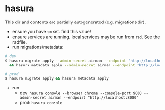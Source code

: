 # hasura

This dir and contents are partially autogenerated (e.g. migrations dir).

- ensure you have `sm` set. find this value!
- ensure services are running. local services may be run from `rad`. See the radfile.
- run migrations/metadata:

```sh
# dev
$ hasura migrate apply --admin-secret airman --endpoint "http://localhost:8080" \
  && hasura metadata apply --admin-secret airman --endpoint "http://localhost:8080"

# prod
$ hasura migrate apply && hasura metadata apply
```

- run
  - dev: `hasura console --browser chrome --console-port 9000 --admin-secret airman --endpoint "http://localhost:8080"`
  - prod: `hasura console`
